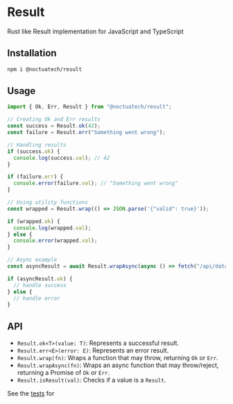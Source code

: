 # Result

Rust like Result implementation for JavaScript and TypeScript

## Installation

```sh
npm i @noctuatech/result
```

## Usage

```typescript
import { Ok, Err, Result } from "@noctuatech/result";

// Creating Ok and Err results
const success = Result.ok(42);
const failure = Result.err("Something went wrong");

// Handling results
if (success.ok) {
  console.log(success.val); // 42
}

if (failure.err) {
  console.error(failure.val); // "Something went wrong"
}

// Using utility functions
const wrapped = Result.wrap(() => JSON.parse('{"valid": true}'));

if (wrapped.ok) {
  console.log(wrapped.val);
} else {
  console.error(wrapped.val);
}

// Async example
const asyncResult = await Result.wrapAsync(async () => fetch("/api/data"));

if (asyncResult.ok) {
  // handle success
} else {
  // handle error
}
```

## API

- `Result.ok<T>(value: T)`: Represents a successful result.
- `Result.err<E>(error: E)`: Represents an error result.
- `Result.wrap(fn)`: Wraps a function that may throw, returning `Ok` or `Err`.
- `Result.wrapAsync(fn)`: Wraps an async function that may throw/reject, returning a Promise of `Ok` or `Err`.
- `Result.isResult(val)`: Checks if a value is a `Result`.

See the [tests](src/lib/result.test.ts) for